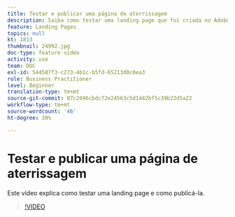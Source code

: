 ```yaml
---
title: Testar e publicar uma página de aterrissagem
description: Saiba como testar uma landing page que foi criada no Adobe Campaign Standard e como publicá-la.
feature: Landing Pages
topics: null
kt: 1813
thumbnail: 24992.jpg
doc-type: feature video
activity: use
team: DOC
exl-id: 544587f3-c273-4b1c-b5fd-65213d0c0ea3
role: Business Practitioner
level: Beginner
translation-type: tm+mt
source-git-commit: 07c2696cbdc72e24563c5d1442bf5c39b22d5a22
workflow-type: tm+mt
source-wordcount: '46'
ht-degree: 30%

---
```


# Testar e publicar uma página de aterrissagem

Este vídeo explica como testar uma landing page e como publicá-la.

>[!VIDEO](https://video.tv.adobe.com/v/24092?quality=12)

